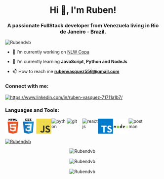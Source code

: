 <h1 align="center">Hi 👋, I'm Ruben!</h1>

<h3 align="center">A passionate FullStack developer from Venezuela living in Rio de Janeiro - Brazil.</h3>

<img src="https://komarev.com/ghpvc/?username=Rubendvb&style=for-the-badge" alt="Rubendvb" />

- 🔭 I’m currently working on [NLW Copa](https://github.com/Rubendvb/nlw-Copa)

- 🌱 I’m currently learning **JavaScript, Python and NodeJs**

- 📫 How to reach me **rubenvasquez556@gmail.com**

<div>
  <h3 align="left">Connect with me:</h3>

  <p align="left">
    <a href="https://www.linkedin.com/in/rub%C3%A9n-v%C3%A1squez-71711a1b7/" target="_blank"><img align="center" src="https://img.shields.io/badge/LinkedIn-0077B5?style=for-the-badge&logo=linkedin&logoColor=white" alt="https://www.linkedin.com/in/ruben-vasquez-71711a1b7/"/></a>
  </p>
</div>

<h3 align="left">Languages and Tools:</h3>

<div style="display: flex; flex-direction: row; justify-content: space-between; width:  50%">
  <img src="https://raw.githubusercontent.com/devicons/devicon/master/icons/html5/html5-original-wordmark.svg" alt="html5" width="50" height="50"/>
  <img src="https://raw.githubusercontent.com/devicons/devicon/master/icons/css3/css3-original-wordmark.svg" alt="css3" width="50" height="50"/>
  <img src="https://raw.githubusercontent.com/devicons/devicon/master/icons/javascript/javascript-original.svg" alt="javascript" width="50" height="50"/>
  <img src="https://upload.wikimedia.org/wikipedia/commons/thumb/c/c3/Python-logo-notext.svg/1024px-Python-logo-notext.svg.png" alt="python" width="50" height="50"> 
  <img src="https://www.vectorlogo.zone/logos/git-scm/git-scm-icon.svg" alt="git" width="50" height="50"/>
  <img src="https://cdn.iconscout.com/icon/free/png-256/react-2752089-2284906.png" alt="reactjs" width="50" height="50"/>
  <img src="https://raw.githubusercontent.com/devicons/devicon/master/icons/typescript/typescript-original.svg" alt="typescript" width="50" height="50"/>
  <img src="https://raw.githubusercontent.com/devicons/devicon/master/icons/nodejs/nodejs-original-wordmark.svg" alt="nodejs" width="50" height="50"/>
  <img src="https://www.vectorlogo.zone/logos/getpostman/getpostman-icon.svg" alt="postman" width="50" height="50"/>
</div>

<div style="margin-top: 1rem">
  <p><a href="https://github.com/ryo-ma/github-profile-trophy"><img src="https://github-profile-trophy.vercel.app/?username=Rubendvb&row=2&column=4&theme=nord&margin-w=15&margin-h=15" alt="Rubendvb" /></a></p>
</div>

<div style="display: flex; flex-direction: column; align-items: center; max-width: 500px">
  <img style="margin-bottom: 1rem" src="https://github-readme-stats.vercel.app/api/top-langs?username=Rubendvb&show_icons=true&locale=en&layout=compact&card_width=443&bg_color=282a36&text_color=fff&title_color=fff" alt="Rubendvb" />
  <img style="margin-bottom: 1rem" src="https://github-readme-stats.vercel.app/api?username=Rubendvb&show_icons=true&locale=en&bg_color=282a36&text_color=fff&title_color=fff" alt="Rubendvb" />
  <img src="https://github-readme-streak-stats.herokuapp.com/?user=Rubendvb&theme=dracula" alt="Rubendvb" />
</div>
